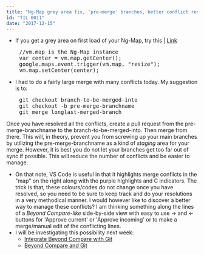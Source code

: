 ```yaml
---
title: "Ng-Map grey area fix, 'pre-merge' branches, better conflict resolution tools?"
id: "TIL 0011"
date: "2017-12-15"
---
```


* If you get a grey area on first load of your Ng-Map, try this | [Link](https://github.com/allenhwkim/angularjs-google-maps#grey-area-in-google-maps)
<pre>
    //vm.map is the Ng-Map instance
    var center = vm.map.getCenter();
    google.maps.event.trigger(vm.map, "resize");
    vm.map.setCenter(center);
</pre>
* I had to do a fairly large merge with many conflicts today. My suggestion is to: 
<pre>
    git checkout branch-to-be-merged-into
    git checkout -b pre-merge-branchname
    git merge longlast-merged-branch
</pre>

Once you have resolved all the conflicts, create a pull request from the pre-merge-branchname to the branch-to-be-merged-into. Then merge from there. This will, in theory, prevent you from screwing up your main branches by utilizing the pre-merge-branchname as a kind of *staging* area for your merge. However, it is best you do not let your branches get too far out of sync if possible. This will reduce the number of conflicts and be easier to manage. 
* On that note, VS Code is useful in that it highlights merge conflicts in the "map" on the right along with the purple highlights and C indicators. The trick is that, these colours/codes do not change once you have resolved, so you need to be sure to keep track and do your resolutions in a very methodical manner. I would however like to discover a better way to manage these conflicts? I am thinking something along the lines of a *Beyond Compare-like* side-by-side view with easy to use -&gt; and &lt;- buttons for 'Approve current' or 'Approve incoming' or to make a merge/manual edit of the conflicting lines. 
* I will be investigating this possibility next week: 
    * [Integrate Beyond Compare with Git](https://gist.github.com/jfromaniello/9207698)
    * [Beyond Compare and Git](http://www.scootersoftware.com/support.php?zz=kb_vcs#gitlinux)




